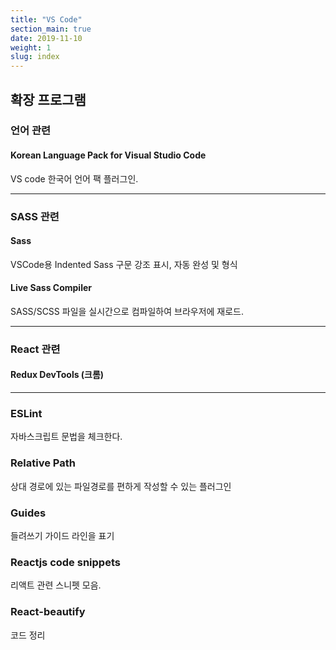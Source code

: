```yaml
---
title: "VS Code"
section_main: true
date: 2019-11-10
weight: 1
slug: index
---
```



## 확장 프로그램

### 언어 관련

#### Korean Language Pack for Visual Studio Code
VS code 한국어 언어 팩 플러그인.

- - -

### SASS 관련

#### Sass
VSCode용 Indented Sass 구문 강조 표시, 자동 완성 및 형식

#### Live Sass Compiler
SASS/SCSS 파일을 실시간으로 컴파일하여 브라우저에 재로드.

- - -

### React 관련 

#### Redux DevTools (크롬)



- - -

### ESLint
자바스크립트 문법을 체크한다.

### Relative Path
상대 경로에 있는 파일경로를 편하게 작성할 수 있는 플러그인

### Guides
들려쓰기 가이드 라인을 표기

### Reactjs code snippets
리액트 관련 스니펫 모음.

### React-beautify
코드 정리


